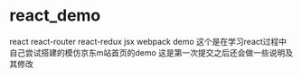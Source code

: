 # react_demo
react react-router react-redux jsx webpack demo
这个是在学习react过程中自己尝试搭建的模仿京东m站首页的demo
这是第一次提交之后还会做一些说明及其修改